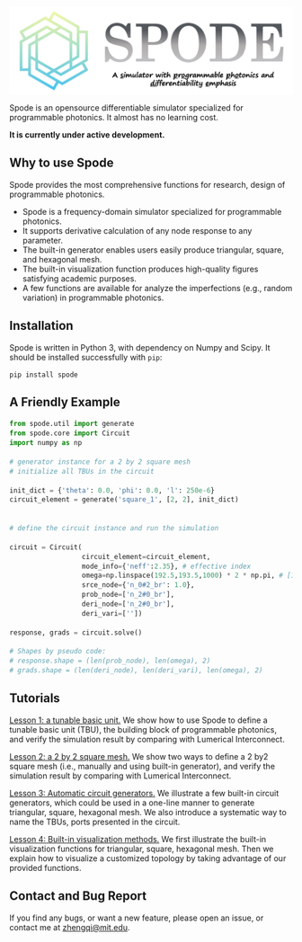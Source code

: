 <img src="docs/figs/spode_logo_v0.png" width="600" align="center"/>

Spode is an opensource differentiable simulator specialized for programmable photonics. It almost has no learning cost.

**It is currently under active development.**

## Why to use Spode

Spode provides the most comprehensive functions for research, design of programmable photonics.  

* Spode is a frequency-domain simulator specialized for programmable photonics.
* It supports derivative calculation of any node response to any parameter.
* The built-in generator enables users easily produce triangular, square, and hexagonal mesh.
* The built-in visualization function produces high-quality figures satisfying academic purposes.
* A few functions are available for analyze the imperfections (e.g., random variation) in programmable photonics.

## Installation

Spode is written in Python 3, with dependency on Numpy and Scipy. It should be installed successfully with ```pip```:

```
pip install spode
```

## A Friendly Example

```python
from spode.util import generate
from spode.core import Circuit
import numpy as np

# generator instance for a 2 by 2 square mesh
# initialize all TBUs in the circuit

init_dict = {'theta': 0.0, 'phi': 0.0, 'l': 250e-6}
circuit_element = generate('square_1', [2, 2], init_dict)

 
# define the circuit instance and run the simulation

circuit = Circuit(
                  circuit_element=circuit_element,
                  mode_info={'neff':2.35}, # effective index
                  omega=np.linspace(192.5,193.5,1000) * 2 * np.pi, # [192.5Thz, 193.5Thz]
                  srce_node={'n_0#2_br': 1.0},
                  prob_node=['n_2#0_br'],
                  deri_node=['n_2#0_br'],
                  deri_vari=['']) 
                  
response, grads = circuit.solve() 

# Shapes by pseudo code:
# response.shape = (len(prob_node), len(omega), 2)
# grads.shape = (len(deri_node), len(deri_vari), len(omega), 2)
```


## Tutorials

[Lesson 1: a tunable basic unit.](https://github.com/zhengqigao/spode/blob/main/tutorials/lesson1_verify_tbu/) We show how to use Spode to define a tunable basic unit (TBU), the building block of programmable photonics, and verify the simulation result by comparing with Lumerical Interconnect.

[Lesson 2: a 2 by 2 square mesh.](https://github.com/zhengqigao/spode/blob/main/tutorials/lesson2_verify_2by2_mesh/) We show two ways to define a 2 by2 square mesh (i.e., manually and using built-in generator), and verify the simulation result by comparing with Lumerical Interconnect. 

[Lesson 3: Automatic circuit generators.](https://github.com/zhengqigao/spode/tree/main/tutorials/lesson3_circuit_generator) We illustrate a few built-in circuit generators, which could be used in a one-line manner to generate triangular, square, hexagonal mesh. We also introduce a systematic way to name the TBUs, ports presented in the circuit.

[Lesson 4: Built-in visualization methods.](https://github.com/zhengqigao/spode/tree/main/tutorials/lesson4_visualization) We first illustrate the built-in visualization functions for triangular, square, hexagonal mesh. Then we explain how to visualize a customized topology by taking advantage of our provided functions.

## Contact and Bug Report

If you find any bugs, or want a new feature, please open an issue, or contact me at zhengqi@mit.edu.
